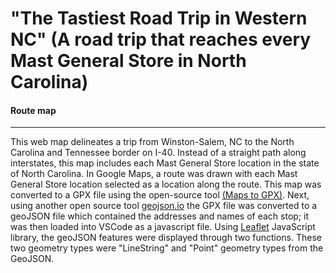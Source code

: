 # "The Tastiest Road Trip in Western NC" (A road trip that reaches every Mast General Store in North Carolina)

#### Route map

---

This web map delineates a trip from Winston-Salem, NC to the North Carolina and Tennessee border on I-40. Instead of a straight path along interstates, this map includes each Mast General Store location in the state of North Carolina. In Google Maps, a route was drawn with each Mast General Store location selected as a location along the route. This map was converted to a GPX file using the open-source tool [(Maps to GPX)](https://mapstogpx.com/). Next, using another open source tool [geojson.io](http://geojson.io) the GPX file was converted to a geoJSON file which contained the addresses and names of each stop; it was then loaded into VSCode as a javascript file. Using [Leaflet](https://leafletjs.com/) JavaScript library, the geoJSON features were displayed through two functions. These two geometry types were "LineString" and "Point" geometry types from the GeoJSON. 